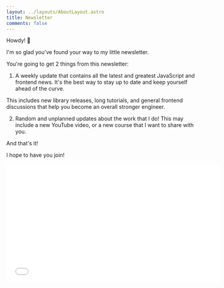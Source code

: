 ```yaml
---
layout: ../layouts/AboutLayout.astro
title: Newsletter
comments: false
---
```


Howdy! 👋

I'm so glad you've found your way to my little newsletter.

You're going to get 2 things from this newsletter:

1. A weekly update that contains all the latest and greatest JavaScript and frontend news. It's the best way to stay up to date and keep yourself ahead of the curve.

This includes new library releases, long tutorials, and general frontend discussions that help you become an overall stronger engineer.

2. Random and unplanned updates about the work that I do! This may include a new YouTube video, or a new course that I want to share with you.

And that's it!

I hope to have you join!

<iframe src="//www.youtube.com/embed/eMU-7yB8-8M" width="560" height="315" frameborder="0" allowfullscreen="allowfullscreen"></iframe>
